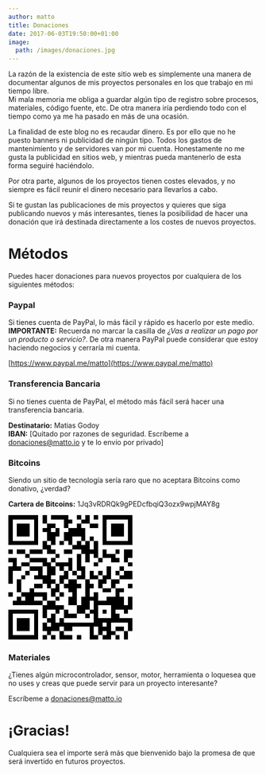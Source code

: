 ```yaml
---
author: matto
title: Donaciones
date: 2017-06-03T19:50:00+01:00
image: 
  path: /images/donaciones.jpg
---
```


La razón de la existencia de este sitio web es simplemente una manera de documentar algunos de mis proyectos personales en los que trabajo en mi tiempo libre.  
Mi mala memoria me obliga a guardar algún tipo de registro sobre procesos, materiales, código fuente, etc. De otra manera iría perdiendo todo con el tiempo como ya me ha pasado en más de una ocasión.

La finalidad de este blog no es recaudar dinero. Es por ello que no he puesto banners ni publicidad de ningún tipo. Todos los gastos de mantenimiento y de servidores van por mi cuenta. Honestamente no me gusta la publicidad en sitios web, y mientras pueda mantenerlo de esta forma seguiré haciéndolo.

Por otra parte, algunos de los proyectos tienen costes elevados, y no siempre es fácil reunir el dinero necesario para llevarlos a cabo.

Si te gustan las publicaciones de mis proyectos y quieres que siga publicando nuevos y más interesantes, tienes la posibilidad de hacer una donación que irá destinada directamente a los costes de nuevos proyectos.

# Métodos

Puedes hacer donaciones para nuevos proyectos por cualquiera de los siguientes métodos:

### Paypal

Si tienes cuenta de PayPal, lo más fácil y rápido es hacerlo por este medio.  
**IMPORTANTE:** Recuerda no marcar la casilla de _¿Vas a realizar un pago por un producto o servicio?_. De otra manera PayPal puede considerar que estoy haciendo negocios y cerraría mi cuenta.

[https://www.paypal.me/matto](https://www.paypal.me/matto)

### Transferencia Bancaria

Si no tienes cuenta de PayPal, el método más fácil será hacer una transferencia bancaria.

**Destinatario:** Matias Godoy  
**IBAN:** [Quitado por razones de seguridad. Escríbeme a donaciones@matto.io y te lo envío por privado]

### Bitcoins

Siendo un sitio de tecnología sería raro que no aceptara Bitcoins como donativo, ¿verdad?

**Cartera de Bitcoins:** 1Jq3vRDRQk9gPEDcfbqiQ3ozx9wpjMAY8g

![](/images/bc.png)

### Materiales

¿Tienes algún microcontrolador, sensor, motor, herramienta o loquesea que no uses y creas que puede servir para un proyecto interesante?

Escríbeme a donaciones@matto.io

# ¡Gracias!

Cualquiera sea el importe será más que bienvenido bajo la promesa de que será invertido en futuros proyectos.


